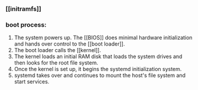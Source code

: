 ### [[initramfs]]

### boot process:

1. The system powers up. The [[BIOS]] does minimal hardware initialization and hands over control to the [[boot loader]].
2. The boot loader calls the [[kernel]].
3. The kernel loads an initial RAM disk that loads the system drives and then looks for the root file system.
4. Once the kernel is set up, it begins the systemd initialization system.
5. systemd takes over and continues to mount the host's file system and start services.


